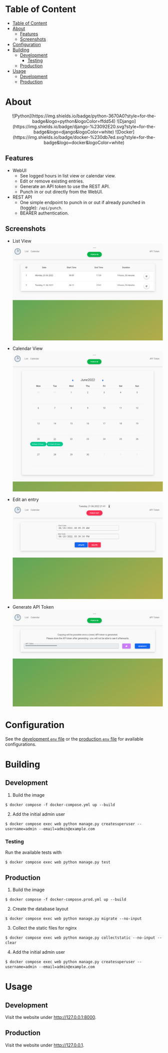 # Table of Content
- [Table of Content](#table-of-content)
- [About](#about)
  - [Features](#features)
  - [Screenshots](#screenshots)
- [Configuration](#configuration)
- [Building](#building)
  - [Development](#development)
    - [Testing](#testing)
  - [Production](#production)
- [Usage](#usage)
  - [Development](#development-1)
  - [Production](#production-1)

# About
<div align="center">
![Python](https://img.shields.io/badge/python-3670A0?style=for-the-badge&logo=python&logoColor=ffdd54)
![Django](https://img.shields.io/badge/django-%23092E20.svg?style=for-the-badge&logo=django&logoColor=white)
![Docker](https://img.shields.io/badge/docker-%230db7ed.svg?style=for-the-badge&logo=docker&logoColor=white)
</div>

## Features

* WebUI
  * See logged hours in list view or calendar view.
  * Edit or remove existing entries.
  * Generate an API token to use the REST API.
  * Punch in or out directly from the WebUI.
* REST API
  * One simple endpoint to punch in or out if already punched in (toggle): `/api/punch`.
  * BEARER authentication.

## Screenshots

* List View
![List View](images/list.png)

* Calendar View
![Calendar View](images/calendar.png)

* Edit an entry
![Edit entry](images/edit_entry.png)

* Generate API Token
![Generate API Token](images/API_token.png)

# Configuration
See the [development `env` file](.env.dev) or the [production `env` file](.env.prod) for available configurations.

# Building
## Development
1. Build the image
```shell
$ docker compose -f docker-compose.yml up --build
```
2. Add the initial admin user
```shell
$ docker compose exec web python manage.py createsuperuser --username=admin --email=admin@example.com
```

### Testing
Run the available tests with
```shell
$ docker compose exec web python manage.py test
```

## Production
1. Build the image
```shell
$ docker compose -f docker-compose.prod.yml up --build
```
2. Create the database layout
```shell
$ docker compose exec web python manage.py migrate --no-input
```
3. Collect the static files for nginx
```shell
$ docker compose exec web python manage.py collectstatic --no-input --clear
```
4. Add the initial admin user
```shell
$ docker compose exec web python manage.py createsuperuser --username=admin --email=admin@example.com
```

# Usage
## Development

Visit the website under http://127.0.0.1:8000.

## Production

Visit the website under http://127.0.0.1.